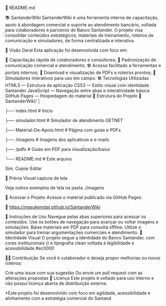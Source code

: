 📘 README.md

📚 SantanderWiki
SantanderWiki é uma ferramenta interna de capacitação, apoio à abordagem comercial e suporte ao atendimento bancário, voltada para colaboradores e parceiros do Banco Santander. O projeto visa consolidar conteúdos estratégicos, materiais de treinamento, roteiros de comunicação e simuladores, de forma centralizada e interativa.

🧭 Visão Geral
Esta aplicação foi desenvolvida com foco em:

🧠 Capacitação rápida de colaboradores e consultores;
💬 Padronização de comunicação comercial e atendimento;
🛠️ Acesso facilitado a ferramentas e portais internos;
📄 Download e visualização de PDFs e roteiros prontos;
📱 Simuladores interativos para uso em campo.
🛠️ Tecnologias Utilizadas
HTML5 — Estrutura da aplicação
CSS3 — Estilo visual com identidade Santander
JavaScript — Navegação entre abas e interatividade básica
GitHub Pages — Hospedagem do material
📂 Estrutura do Projeto
📁 SantanderWiki/ │

├── index.html # Início

├── simulador.html # Simulador de atendimento GETNET

├── Material-De-Apoio.html # Página com guias e PDFs

├── /imagens # Imagens dos aplicativos e e-mails

├── /pdfs # Guias em PDF para visualização/baixa

└── README.md # Este arquivo

Sim. Copiar Editar

📸 Prévia Visual
captura de tela

Veja outros exemplos de tela na pasta ./imagens

🚀 Acessar o Projeto
Acesse o material publicado via GitHub Pages:

🔗 https://masukemdal.github.io/SantanderWiki

📌 Instruções de Uso
Navegue pelas abas superiores para acessar os conteúdos.
Use os botões de navegação para avançar ou voltar imagens e simulações.
Baixe materiais em PDF para consulta offline.
Utilize o simulador para treinar argumentações comerciais e atendimento.
🏦 Identidade Visual
O projeto segue a identidade do Banco Santander, com cores institucionais () e tipografia clean voltada à legibilidade e acessibilidade.#ec0000

🙋‍♀️ Contribuição
Se você é colaborador e deseja propor melhorias ou novos roteiros:

Crie uma issue com sua sugestão
Ou envie um pull request com as alterações propostas
📄 Licença
Este projeto é voltado para uso interno e não possui licença aberta de distribuição externa.

*Este projeto foi desenvolvido com foco em agilidade, acessibilidade e alinhamento com a estratégia comercial do Santand
